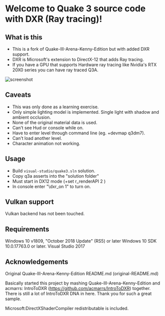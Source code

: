 # Welcome to Quake 3 source code with DXR (Ray tracing)!

## What is this
* This is a fork of Quake-III-Arena-Kenny-Edition but with added DXR support.
* DXR is Microsoft's extension to DirectX-12 that adds Ray tracing. 
* If you have a GPU that supports Hardware ray tracing like Nvidia's RTX 20X0 series you can have ray traced Q3A.

![screenshot](https://github.com/myounglcd/Quake-III-Arena-Kenny-Edition-With-DXR/blob/master/screenshots/q3a-raytraced03.png?raw=true)

## Caveats
* This was only done as a learning exercise.
* Only simple lighting model is implemented. Single light with shadow and ambient occlusion.
* None of the original material data is used.
* Can't see Hud or console while on.
* Have to enter level through command line (eg. +devmap q3dm7).
* Can't load another level.
* Character animation not working.

## Usage
* Build `visual-studio/quake3.sln` solution.
* Copy q3a asserts into the "solution folder"
* Must start in DX12 mode (+set r_renderAPI 2 )
* In console enter "\dxr_on 1" to turn on.

## Vulkan support 
Vulkan backend has not been touched. 

## Requirements
Windows 10 v1809, "October 2018 Update" (RS5) or later
Windows 10 SDK 10.0.17763.0 or later.
Visual Studio 2017

## Acknowledgements
Original Quake-III-Arena-Kenny-Edition README.md (original-README.md)

Basically started this project by mashing Quake-III-Arena-Kenny-Edition and acmarrs: IntroToDXR (https://github.com/acmarrs/IntroToDXR) together.
There is still a lot of IntroToDXR DNA in here. Thank you for such a great sample.

Microsoft:DirectXShaderCompiler redistributable is included.